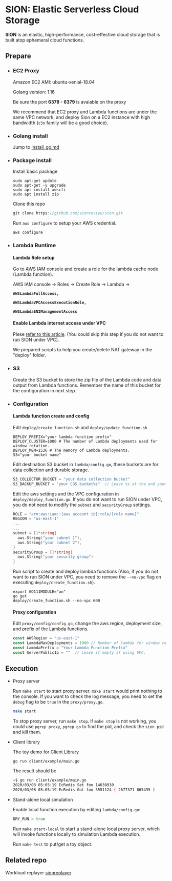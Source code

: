 # SION: Elastic Serverless Cloud Storage

**SION** is an elastic, high-performance, cost-effective cloud storage that is built atop ephemeral cloud functions.

## Prepare

- ### EC2 Proxy

  Amazon EC2 AMI: ubuntu-xenial-18.04

  Golang version: 1.16

  Be sure the port **6378 - 6379** is avaiable on the proxy

  We recommend that EC2 proxy and Lambda functions are under the same VPC network, and deploy Sion on a EC2 instance with high bandwidth (`c5n` family will be a good choice).

- ### Golang install

  Jump to [install_go.md](https://github.com/sionreview/sion/blob/master/install_go.md)

- ### Package install

  Install basic package
  ```shell
  sudo apt-get update
  sudo apt-get -y upgrade
  sudo apt install awscli
  sudo apt install zip
  ```

  Clone this repo
  ```go
  git clone https://github.com/sionreview/sion.git
  ```

  Run `aws configure` to setup your AWS credential.

  ```shell
  aws configure
  ```

- ### Lambda Runtime

  #### Lambda Role setup

  Go to AWS IAM console and create a role for the lambda cache node (Lambda function).

  AWS IAM console -> Roles -> Create Role -> Lambda ->

  **`AWSLambdaFullAccess, `**

  **`AWSLambdaVPCAccessExecutionRole, `**

  **`AWSLambdaENIManagementAccess`**

  #### Enable Lambda internet access under VPC

  Plese [refer to this article](https://aws.amazon.com/premiumsupport/knowledge-center/internet-access-lambda-function/). (You could skip this step if you do not want to run SION under VPC).

  We prepared scripts to help you create/delete NAT gateway in the "deploy" folder.

- ### S3

  Create the S3 bucket to store the zip file of the Lambda code and data output from Lambda functions. Remember the name of this bucket for the configuration in next step.

- ### Configuration

  #### Lambda function create and config

  Edit `deploy/create_function.sh` and `deploy/update_function.sh`
  ```shell
  DEPLOY_PREFIX="your lambda function prefix"
  DEPLOY_CLUSTER=1000 # The number of Lambda deployments used for window rotation.
  DEPLOY_MEM=1536 # The memory of Lambda deployments.
  S3="your bucket name"
  ```

  Edit destination S3 bucket in `lambda/config.go`, these buckets are for data collection and durable storage.
  ```go
  S3_COLLECTOR_BUCKET = "your data collection bucket"
  S3_BACKUP_BUCKET = "your COS bucket%s"  // Leave %s at the end your COS bucket.
  ```

  Edit the aws settings and the VPC configuration in `deploy/deploy_function.go`. If you do not want to run SION under VPC, you do not need to modify the `subnet` and `securityGroup` settings.

  ```go
  ROLE = "arn:aws:iam::[aws account id]:role/[role name]"
  REGION = "us-east-1"
  ...
  ...
  subnet = []*string{
    aws.String("your subnet 1"),
    aws.String("your subnet 2"),
  }
  securityGroup = []*string{
    aws.String("your security group")
  }
  ```

  Run script to create and deploy lambda functions (Also, if you do not want to run SION under VPC, 
  you need to remove the `--no-vpc` flag on executing `deploy/create_function.sh`).

  ```shell
  export GO111MODULE="on"
  go get
  deploy/create_function.sh --no-vpc 600
  ```

  #### Proxy configuration

  Edit `proxy/config/config.go`, change the aws region, deployment size, and prefix of the Lambda functions.
  ```go
  const AWSRegion = "us-east-1"
  const LambdaMaxDeployments = 1000 // Number of lambda for window rotation.
  const LambdaPrefix = "Your Lambda Function Prefix"
  const ServerPublicIp = ""  // Leave it empty if using VPC.
  ```

## Execution

- Proxy server

  Run `make start` to start proxy server.  `make start` would print nothing to the console. If you want to check the log message, you need to set the `debug` flag to be `true` in the `proxy/proxy.go`.

  ```bash
  make start
  ```

  To stop proxy server, run `make stop`. If `make stop` is not working, you could use `pgrep proxy`, `pgrep go` to find the pid, and check the `sion pid` and kill them.

- Client library

  The toy demo for Client Library

  ```bash
  go run client/example/main.go
  ```

  The result should be

  ```bash
  ~$ go run client/example/main.go
  2020/03/08 05:05:19 EcRedis Set foo 14630930
  2020/03/08 05:05:19 EcRedis Got foo 3551124 ( 2677371 865495 )
  ```

- Stand-alone local simulation

  Enable local function execution by editing `lambda/config.go`:
  ```go
  DRY_RUN = true
  ```

  Run `make start-local` to start a stand-alone local proxy server, which will invoke functions locally to simulation Lambda execution.

  Run `make test` to put/get a toy object.

## Related repo

Workload replayer [sionreplayer](https://github.com/sionreview/sionreplayer)